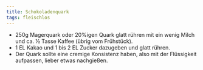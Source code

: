 ```yaml
---
title: Schokoladenquark
tags: fleischlos
---
```


- 250g Magerquark oder 20%igen Quark glatt rühren mit ein wenig Milch und ca. ½ Tasse Kaffee (übrig vom Frühstück).
- 1 EL Kakao und 1 bis 2 EL Zucker dazugeben und glatt rühren.
- Der Quark sollte eine cremige Konsistenz haben, also mit der Flüssigkeit aufpassen, lieber etwas nachgießen.